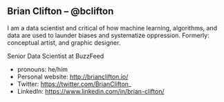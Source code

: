 ## Brian Clifton – @bclifton

I am a data scientist and critical of how machine learning, algorithms, and data are used to launder biases and systematize oppression.
Formerly: conceptual artist, and graphic designer.

Senior Data Scientist at BuzzFeed

- pronouns: he/him
- Personal website: http://brianclifton.io/
- Twitter: https://twitter.com/BrianClifton_
- LinkedIn: https://www.linkedin.com/in/brian-clifton/
